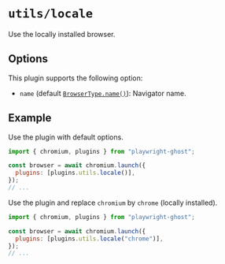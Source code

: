 # `utils/locale`

Use the locally installed browser.

## Options

This plugin supports the following option:

- `name` (default
  [`BrowserType.name()`](https://playwright.dev/docs/api/class-browsertype#browser-type-name)):
  Navigator name.

## Example

Use the plugin with default options.

```javascript
import { chromium, plugins } from "playwright-ghost";

const browser = await chromium.launch({
  plugins: [plugins.utils.locale()],
});
// ...
```

Use the plugin and replace `chromium` by `chrome` (locally installed).

```javascript
import { chromium, plugins } from "playwright-ghost";

const browser = await chromium.launch({
  plugins: [plugins.utils.locale("chrome")],
});
// ...
```

